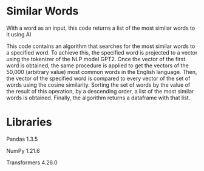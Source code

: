# Similar Words
With a word as an input, this code returns a list of the most similar words to it using AI

This code contains an algorithm that searches for the most similar words to a specified word. To achieve this, the specified word is projected to a vector using the tokenizer of the NLP model GPT2. Once the vector of the first word is obtained, the same procedure is applied to get the vectors of the 50,000 (arbitrary value) most common words in the English language. Then, the vector of the specified word is compared to every vector of the set of words using the cosine similarity. Sorting the set of words by the value of the result of this operation, by a descending order, a list of the most similar words is obtained. Finally, the algorithm returns a dataframe with that list.

# Libraries
Pandas 1.3.5

NumPy 1.21.6

Transformers 4.26.0
